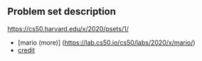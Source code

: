 Problem set description
-----------------------

https://cs50.harvard.edu/x/2020/psets/1/

- [mario (more)] (https://lab.cs50.io/cs50/labs/2020/x/mario/)
- [credit](https://lab.cs50.io/cs50/labs/2020/x/credit/)
